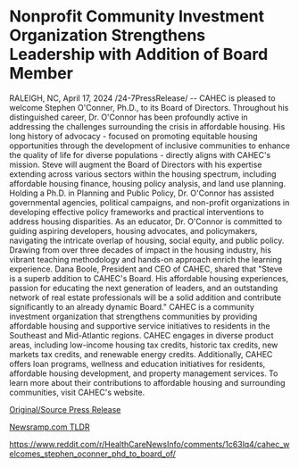 # Nonprofit Community Investment Organization Strengthens Leadership with Addition of Board Member

RALEIGH, NC, April 17, 2024 /24-7PressRelease/ -- CAHEC is pleased to welcome Stephen O'Conner, Ph.D., to its Board of Directors. Throughout his distinguished career, Dr. O'Connor has been profoundly active in addressing the challenges surrounding the crisis in affordable housing. His long history of advocacy - focused on promoting equitable housing opportunities through the development of inclusive communities to enhance the quality of life for diverse populations - directly aligns with CAHEC's mission. Steve will augment the Board of Directors with his expertise extending across various sectors within the housing spectrum, including affordable housing finance, housing policy analysis, and land use planning.   Holding a Ph.D. in Planning and Public Policy, Dr. O'Connor has assisted governmental agencies, political campaigns, and non-profit organizations in developing effective policy frameworks and practical interventions to address housing disparities. As an educator, Dr. O'Connor is committed to guiding aspiring developers, housing advocates, and policymakers, navigating the intricate overlap of housing, social equity, and public policy. Drawing from over three decades of impact in the housing industry, his vibrant teaching methodology and hands-on approach enrich the learning experience.  Dana Boole, President and CEO of CAHEC, shared that "Steve is a superb addition to CAHEC's Board. His affordable housing experiences, passion for educating the next generation of leaders, and an outstanding network of real estate professionals will be a solid addition and contribute significantly to an already dynamic Board."  CAHEC is a community investment organization that strengthens communities by providing affordable housing and supportive service initiatives to residents in the Southeast and Mid-Atlantic regions. CAHEC engages in diverse product areas, including low-income housing tax credits, historic tax credits, new markets tax credits, and renewable energy credits. Additionally, CAHEC offers loan programs, wellness and education initiatives for residents, affordable housing development, and property management services. To learn more about their contributions to affordable housing and surrounding communities, visit CAHEC's website. 

[Original/Source Press Release](https://www.24-7pressrelease.com/press-release/510095/nonprofit-community-investment-organization-strengthens-leadership-with-addition-of-board-member)
                    

[Newsramp.com TLDR](None) 

https://www.reddit.com/r/HealthCareNewsInfo/comments/1c63lq4/cahec_welcomes_stephen_oconner_phd_to_board_of/